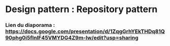 # Design pattern : Repository pattern
### Lien du diaporama : https://docs.google.com/presentation/d/1ZqgGrhYEkTHDq81Q90phg0i5fInIF45VMYDG4Z9m-Iw/edit?usp=sharing
